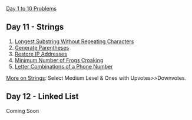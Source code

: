 [Day 1 to 10 Problems ](https://github.com/AasthaGithub/DSA_Team12_Uplift_Project/blob/master/ReadME_1to10.md)

## Day 11 - Strings

1. [Longest Substring Without Repeating Characters](https://leetcode.com/problems/longest-substring-without-repeating-characters/)
2. [Generate Parentheses](https://leetcode.com/problems/generate-parentheses/)
3. [Restore IP Addresses](https://leetcode.com/problems/restore-ip-addresses/)
4. [Minimum Number of Frogs Croaking](https://leetcode.com/problems/minimum-number-of-frogs-croaking/)
5. [Letter Combinations of a Phone Number](https://leetcode.com/problems/letter-combinations-of-a-phone-number/)<br>

[More on Strings](https://leetcode.com/tag/string/): Select Medium Level & Ones with Upvotes>>Downvotes. <br>

## Day 12 - Linked List

Coming Soon

